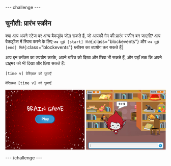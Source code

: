--- challenge ---
## चुनौती: प्रारंभ स्क्रीन
क्या आप अपने स्टेज पर अन्य बैकड्रॉप जोड़ सकते हैं, जो आपकी गेम की प्रारंभ स्क्रीन बन जाएगी? आप बैकड्रॉप्स में स्विच करने के लिए `जब मुझे [start] मिले`{:class="blockevents"} और `जब मुझे [end] मिले`{:class="blockevents"} ब्लॉक्स का उपयोग कर सकते हैं|

आप इन ब्लॉक्स का उपयोग करके, अपने चरित्र को दिखा और छिपा भी सकते हैं, और यहाँ तक कि अपने टाइमर को भी दिखा और छिपा सकते हैं:

```blocks
[time v] वेरिएबल को छुपाएँ
```
```blocks
वेरिएबल [time v] को छुपाएँ
```

![screenshot](images/brain-startscreen.png)




--- /challenge ---